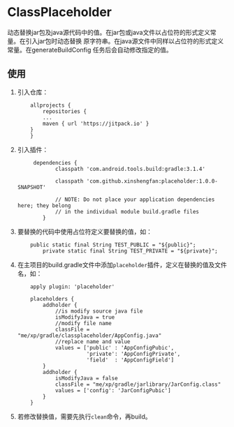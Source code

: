 # ClassPlaceholder
动态替换jar包及java源代码中的值。在jar包或java文件以占位符的形式定义常量。在引入jar包时动态替换
原字符串。在java源文件中同样以占位符的形式定义常量。在generateBuildConfig
任务后会自动修改指定的值。

## 使用

1. 引入仓库：
    ```
        allprojects {
            repositories {
        	...
        	maven { url 'https://jitpack.io' }
        }
        }
    ```

2. 引入插件：
    ```
         dependencies {
                classpath 'com.android.tools.build:gradle:3.1.4'

                classpath 'com.github.xinshengfan:placeholder:1.0.0-SNAPSHOT'

                // NOTE: Do not place your application dependencies here; they belong
                // in the individual module build.gradle files
            }
    ```

3. 要替换的代码中使用占位符定义要替换的值，如：
    ```
        public static final String TEST_PUBLIC = "${public}";
            private static final String TEST_PRIVATE = "${private}";
    ```

4. 在主项目的build.gradle文件中添加`placeholder`插件，定义在替换的值及文件名，如：
    ```
        apply plugin: 'placeholder'

        placeholders {
            addholder {
                //is modify source java file
                isModifyJava = true
                //modify file name
                classFile = "me/xp/gradle/classplaceholder/AppConfig.java"
                //replace name and value
                values = ['public' : 'AppConfigPubic',
                          'private': 'AppConfigPrivate',
                          'field'  : 'AppConfigField']
            }
            addholder {
                isModifyJava = false
                classFile = "me/xp/gradle/jarlibrary/JarConfig.class"
                values = ['config': 'JarConfigPubic']
            }
        }
    ```

5. 若修改替换值，需要先执行`clean`命令，再build。